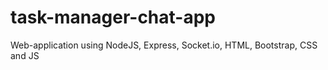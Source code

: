 # task-manager-chat-app
Web-application using NodeJS, Express, Socket.io, HTML, Bootstrap, CSS and JS
